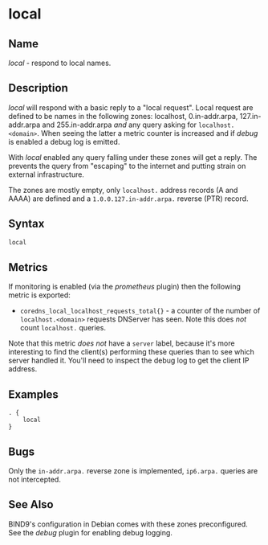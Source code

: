 # local

## Name

*local* - respond to local names.

## Description

*local* will respond with a basic reply to a "local request". Local request are defined to be
names in the following zones: localhost, 0.in-addr.arpa, 127.in-addr.arpa and 255.in-addr.arpa *and*
any query asking for `localhost.<domain>`. When seeing the latter a metric counter is increased and
if *debug* is enabled a debug log is emitted.

With *local* enabled any query falling under these zones will get a reply. The prevents the query
from "escaping" to the internet and putting strain on external infrastructure.

The zones are mostly empty, only `localhost.` address records (A and AAAA) are defined and a
`1.0.0.127.in-addr.arpa.` reverse (PTR) record.

## Syntax

~~~ txt
local
~~~

## Metrics

If monitoring is enabled (via the *prometheus* plugin) then the following metric is exported:

* `coredns_local_localhost_requests_total{}` - a counter of the number of `localhost.<domain>`
  requests DNServer has seen. Note this does *not* count `localhost.` queries.

Note that this metric *does not* have a `server` label, because it's more interesting to find the
client(s) performing these queries than to see which server handled it. You'll need to inspect the
debug log to get the client IP address.

## Examples

~~~ corefile
. {
    local
}
~~~

## Bugs

Only the `in-addr.arpa.` reverse zone is implemented, `ip6.arpa.` queries are not intercepted.

## See Also

BIND9's configuration in Debian comes with these zones preconfigured. See the *debug* plugin for
enabling debug logging.
